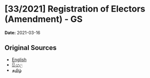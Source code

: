 # [33/2021] Registration of Electors (Amendment) - GS

**Date:** 2021-03-16

## Original Sources

- [English](https://documents.gov.lk/view/bills/2021/3/33-2021_E.pdf)
- [සිංහල](https://documents.gov.lk/view/bills/2021/3/33-2021_S.pdf)
- [தமிழ்](https://documents.gov.lk/view/bills/2021/3/33-2021_T.pdf)
